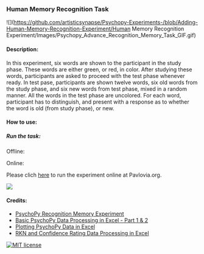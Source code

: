 ### Human Memory Recognition Task

![](https://github.com/artisticsynapse/Psychopy-Experiments-/blob/Adding-Human-Memory-Recognition-Experiment/Human Memory Recognition Experiment/Images/Psychopy_Advance_Recognition_Memory_Task_GIF.gif)

#### Description:
In this experiment, six words are shown to the participant in the study phase. These words are either green, or red, in color. After studying these words, participants are asked to proceed with the test phase whenever ready. In test pase, participants are shown twelve words, six old words from the study phase, and six new words from test phase, mixed in a random manner. All the words in the test phase are uncolored. For each word, participant has to distinguish, and present with a response as to whether the word is old (from study phase), or new. 


#### How to use:
##### Run the task: 
 
Offline:

Online: 

Please clich [here](https://gitlab.pavlovia.org/infinitejest/human-recognition-memory-experiment) to run the experiment online at Pavlovia.org.

![](Pavlovia.jpg)

  

#### Credits:
- [PsychoPy Recognition Memory Experiment](https://www.youtube.com/watch?v=9BqRyut2UZk&list=PL-KTa_GY7VEMehFKqnBgIg48KqbKwSj-a)
- [Basic PsychoPy Data Processing in Excel - Part 1 & 2](https://www.youtube.com/watch?v=jl_0ZY0KFKw&list=PL-KTa_GY7VEMehFKqnBgIg48KqbKwSj-a&index=3)
- [Plotting PsychoPy Data in Excel](https://www.youtube.com/watch?v=yTtRCltfJg0&list=PL-KTa_GY7VEMehFKqnBgIg48KqbKwSj-a&index=5)
- [RKN and Confidence Rating Data Processing in Excel ](https://www.youtube.com/watch?v=NVZOx5d3vRE&list=PL-KTa_GY7VEMehFKqnBgIg48KqbKwSj-a&index=6)

[![MIT license](http://img.shields.io/badge/license-MIT-brightgreen.svg)](http://opensource.org/licenses/MIT)
